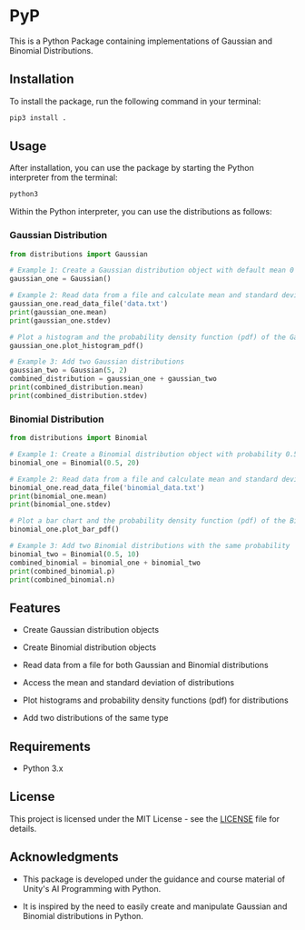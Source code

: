 # PyP

This is a Python Package containing implementations of Gaussian and Binomial Distributions.

## Installation

To install the package, run the following command in your terminal:

```bash
pip3 install .
```

## Usage

After installation, you can use the package by starting the Python interpreter from the terminal:

```bash
python3
```

Within the Python interpreter, you can use the distributions as follows:

### Gaussian Distribution

```python
from distributions import Gaussian

# Example 1: Create a Gaussian distribution object with default mean 0 and standard deviation 1
gaussian_one = Gaussian()

# Example 2: Read data from a file and calculate mean and standard deviation
gaussian_one.read_data_file('data.txt')
print(gaussian_one.mean)
print(gaussian_one.stdev)

# Plot a histogram and the probability density function (pdf) of the Gaussian distribution
gaussian_one.plot_histogram_pdf()

# Example 3: Add two Gaussian distributions
gaussian_two = Gaussian(5, 2)
combined_distribution = gaussian_one + gaussian_two
print(combined_distribution.mean)
print(combined_distribution.stdev)
```

### Binomial Distribution

```python
from distributions import Binomial

# Example 1: Create a Binomial distribution object with probability 0.5 and 20 trials
binomial_one = Binomial(0.5, 20)

# Example 2: Read data from a file and calculate mean and standard deviation
binomial_one.read_data_file('binomial_data.txt')
print(binomial_one.mean)
print(binomial_one.stdev)

# Plot a bar chart and the probability density function (pdf) of the Binomial distribution
binomial_one.plot_bar_pdf()

# Example 3: Add two Binomial distributions with the same probability
binomial_two = Binomial(0.5, 10)
combined_binomial = binomial_one + binomial_two
print(combined_binomial.p)
print(combined_binomial.n)
```

## Features

- Create Gaussian distribution objects

- Create Binomial distribution objects

- Read data from a file for both Gaussian and Binomial distributions

- Access the mean and standard deviation of distributions

- Plot histograms and probability density functions (pdf) for distributions

- Add two distributions of the same type

## Requirements

- Python 3.x

## License

This project is licensed under the MIT License - see the [LICENSE](LICENSE) file for details.

## Acknowledgments

- This package is developed under the guidance and course material of Unity's AI Programming with Python.

- It is inspired by the need to easily create and manipulate Gaussian and Binomial distributions in Python.
